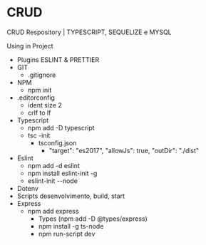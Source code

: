 # CRUD
CRUD Respository | TYPESCRIPT, SEQUELIZE e MYSQL

  Using in Project
   - Plugins ESLINT & PRETTIER
   - GIT
      - .gitignore
   - NPM
      - npm init
   - .editorconfig
      - ident size 2
      - crlf to lf
   - Typescript
      - npm add -D typescript
      - tsc -init
         - tsconfig.json
              - "target": "es2017", "allowJs": true, "outDir": "./dist"
   - Eslint
     - npm add -d eslint
     - npm install eslint-init -g
     - eslint-init --node
   - Dotenv
   - Scripts desenvolvimento, build, start
   - Express
     - npm add express
        - Types (npm add -D @types/express)
        - npm install -g ts-node
        - npm run-script dev
